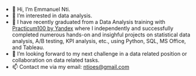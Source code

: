 - 👋 Hi, I’m Emmanuel Nti.
- 👀 I’m interested in data analysis.
- 🌱 I have recently graduated from a Data Analysis training with [Practicum100 by Yandex](https://www.practicum100.com/) where I independently and successfully completed numerous hands-on and insighful projects on statistical data analysis, A/B testing, KPI analysis, etc., using Python, SQL, MS Office, and Tableau.
- 💞️ I’m looking forward to my next challenge in a data related position or collaboration on data related tasks. 
- 📫 Contact me via my email: ntioes@gmail.com

<!---
Emmanuel-Nti/Emmanuel-Nti is a ✨ special ✨ repository because its `README.md` (this file) appears on your GitHub profile.
You can click the Preview link to take a look at your changes.
--->
